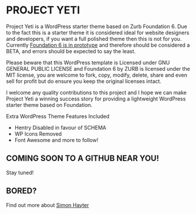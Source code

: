 # PROJECT YETI 
Project Yeti is a WordPress starter theme based on Zurb Foundation 6. Due to the fact this is a starter theme it is considered ideal for website designers and developers, if you want a full polished theme then this is not for you.
Currently [Foundation 6 is in prototype](http://zurb.com/article/1403/foundation-6-prototype-to-production) and therefore should be considered a BETA, and errors should be expected to say the least. 

Please beware that this WordPress template is Licensed under GNU GENERAL PUBLIC LICENSE and Foundation 6 by ZURB is licensed under the MIT license, you are welcome to fork, copy, modify, delete, share and even sell for profit but do ensure you keep the original licenses intact. 

I welcome any quality contributions to this project and I hope we can make Project Yeti a winning success story for providing a lightweight WordPress starter theme based on Foundation. 

Extra WordPress Theme Features Included
-	Hentry Disabled in favour of SCHEMA
-	WP Icons Removed
-	Font Awesome and more to follow!


## COMING SOON TO A GITHUB NEAR YOU!
Stay tuned!

## BORED?
Find out more about [Simon Hayter](https://www.bybe.net/about/)
